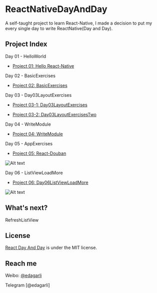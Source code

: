 # ReactNativeDayAndDay
A self-taught project to learn React-Native, I made a decision to put my every single day to write ReactNative(Day and Day).

## Project Index ##

Day 01 - HelloWorld
      
+ [Project 01: Hello React-Native](https://github.com/edagarli/ReactNativeDayAndDay/tree/master/Day01HelloWorld)

Day 02 - BasicExercises
      
+ [Project 02: BasicExercises](https://github.com/edagarli/ReactNativeDayAndDay/tree/master/Day02BasicExercises)

Day 03 - Day03LayoutExercises

+ [Project 03-1: Day03LayoutExercises](https://github.com/edagarli/ReactNativeDayAndDay/tree/master/Day03LayoutExercises)

+ [Project 03-2: Day03LayoutExercisesTwo](https://github.com/edagarli/ReactNativeDayAndDay/tree/master/Day03LayoutExercisesTwo)

Day 04 - WriteModule

+ [Project 04: WriteModule](https://github.com/edagarli/ReactNativeDayAndDay/tree/master/Day04WriteModule)

Day 05 - AppExercises

+ [Project 05: React-Douban](https://github.com/edagarli/React-Douban/)

![Alt text](https://github.com/edagarli/React-Douban/blob/master/douban.gif)

Day 06 - ListViewLoadMore

+ [Project 06: Day06ListViewLoadMore](https://github.com/edagarli/ReactNativeDayAndDay/tree/master/Day06ListViewLoadMore)

![Alt text](https://github.com/edagarli/ReactNativeDayAndDay/blob/master/Day06ListViewLoadMore%2Fday06.gif)

## What's next? ##

RefreshListView

## License ##

[React Day And Day](https://github.com/edagarli/ReactNativeDayAndDay) is under the MIT license.

## Reach me ##

Weibo: [@edagarli](http://weibo.com/edagarli)

Telegram [@edagarli]

